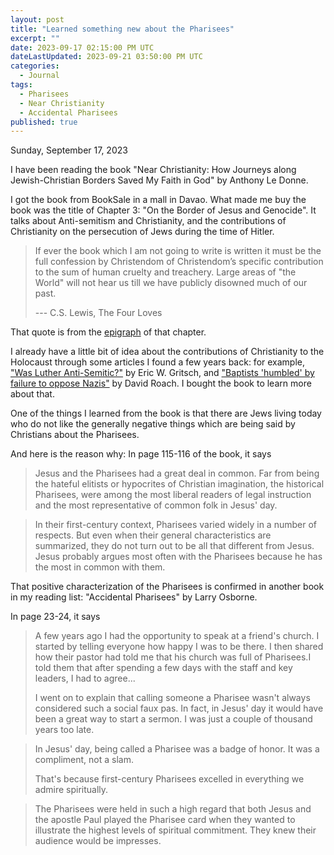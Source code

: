 ```yaml
---
layout: post
title: "Learned something new about the Pharisees"
excerpt: ""
date: 2023-09-17 02:15:00 PM UTC
dateLastUpdated: 2023-09-21 03:50:00 PM UTC
categories:
  - Journal
tags: 
  - Pharisees
  - Near Christianity
  - Accidental Pharisees
published: true
---
```


Sunday, September 17, 2023

I have been reading the book "Near Christianity: How Journeys along Jewish-Christian Borders Saved My Faith in God" by Anthony Le Donne.

I got the book from BookSale in a mall in Davao. What made me buy the book was the title of Chapter 3: "On the Border of Jesus and Genocide". It talks about Anti-semitism and Christianity, and the contributions of Christianity on the persecution of Jews during the time of Hitler.

> If ever the book which I am not going to write is written it must be the full confession by Christendom of Christendom’s specific contribution to the sum of human cruelty and treachery. Large areas of "the World" will not hear us till we have publicly disowned much of our past.
> 
> --- C.S. Lewis, The Four Loves

That quote is from the [epigraph](https://en.wikipedia.org/wiki/Epigraph_(literature)) of that chapter.

I already have a little bit of idea about the contributions of Christianity to the Holocaust through some articles I found a few years back: for example, ["Was Luther Anti-Semitic?"](https://www.christianitytoday.com/history/issues/issue-39/was-luther-anti-semitic.html) by Eric W. Gritsch, and ["Baptists 'humbled' by failure to oppose Nazis"](https://www.baptistpress.com/resource-library/news/baptists-humbled-by-failure-to-oppose-nazis/) by David Roach. I bought the book to learn more about that.

One of the things I learned from the book is that there are Jews living today who do not like the generally negative things which are being said by Christians about the Pharisees.

And here is the reason why: In page 115-116 of the book, it says

> Jesus and the Pharisees had a great deal in common. Far from being the hateful elitists or hypocrites of Christian imagination, the historical Pharisees, were among the most liberal readers of legal instruction and the most representative of common folk in Jesus' day.

> In their first-century context, Pharisees varied widely in a number of respects. But even when their general characteristics are summarized, they do not turn out to be all that different from Jesus. Jesus probably argues most often with the Pharisees because he has the most in common with them.

That positive characterization of the Pharisees is confirmed in another book in my reading list: "Accidental Pharisees" by Larry Osborne.

In page 23-24, it says

> A few years ago I had the opportunity to speak at a friend's church. I started by telling everyone how happy I was to be there. I then shared how their pastor had told me that his church was full of Pharisees.I told them that after spending a few days with the staff and key leaders, I had to agree...
>
> I went on to explain that calling someone a Pharisee wasn't always considered such a social faux pas. In fact, in Jesus' day it would have been a great way to start a sermon. I was just a couple of thousand years too late.

> In Jesus' day, being called a Pharisee was a badge of honor. It was a compliment, not a slam.
>
> That's because first-century Pharisees excelled in everything we admire spiritually.

> The Pharisees were held in such a high regard that both Jesus and the apostle Paul played the Pharisee card when they wanted to illustrate the highest levels of spiritual commitment. They knew their audience would be impresses.

